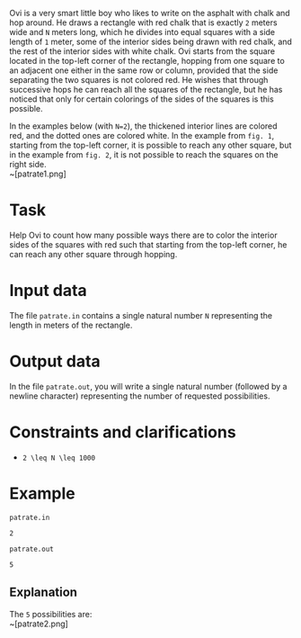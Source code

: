 Ovi is a very smart little boy who likes to write on the asphalt with chalk and hop around. He draws a rectangle with red chalk that is exactly `2` meters wide and `N` meters long, which he divides into equal squares with a side length of `1` meter, some of the interior sides being drawn with red chalk, and the rest of the interior sides with white chalk. Ovi starts from the square located in the top-left corner of the rectangle, hopping from one square to an adjacent one either in the same row or column, provided that the side separating the two squares is not colored red. He wishes that through successive hops he can reach all the squares of the rectangle, but he has noticed that only for certain colorings of the sides of the squares is this possible.

In the examples below (with `N=2`), the thickened interior lines are colored red, and the dotted ones are colored white. In the example from `fig. 1`, starting from the top-left corner, it is possible to reach any other square, but in the example from `fig. 2`, it is not possible to reach the squares on the right side.
\
~[patrate1.png]

# Task
Help Ovi to count how many possible ways there are to color the interior sides of the squares with red such that starting from the top-left corner, he can reach any other square through hopping.

# Input data
The file `patrate.in` contains a single natural number `N` representing the length in meters of the rectangle.

# Output data
In the file `patrate.out`, you will write a single natural number (followed by a newline character) representing the number of requested possibilities.

# Constraints and clarifications
* `2 \leq N \leq 1000`

# Example

`patrate.in`
```
2
```

`patrate.out`
```
5
```

Explanation
---
The `5` possibilities are:
\
~[patrate2.png]